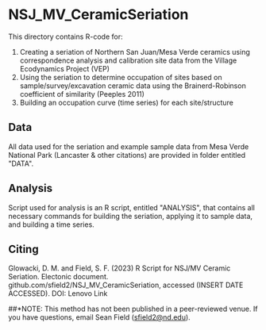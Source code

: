 # NSJ_MV_CeramicSeriation

This directory contains R-code for:
1) Creating a seriation of Northern San Juan/Mesa Verde ceramics using correspondence analysis and calibration site data from the Village Ecodynamics Project (VEP) 
2) Using the seriation to determine occupation of sites based on sample/survey/excavation ceramic data using the Brainerd-Robinson coefficient of similarity (Peeples 2011)
3) Building an occupation curve (time series) for each site/structure

## Data
All data used for the seriation and example sample data from Mesa Verde National Park (Lancaster & other citations) are provided in folder entitled "DATA". 

## Analysis

Script used for analysis is an R script, entitled "ANALYSIS", that contains all necessary commands for building the seriation, applying it to sample data, and building a time series.

## Citing
Glowacki, D. M. and Field, S. F. (2023) R Script for NSJ/MV Ceramic Seriation. Electonic document. github.com/sfield2/NSJ_MV_CeramicSeriation, accessed (INSERT DATE ACCESSED).
DOI: Lenovo Link

##*NOTE: This method has not been published in a peer-reviewed venue.
If you have questions, email Sean Field (sfield2@nd.edu).
